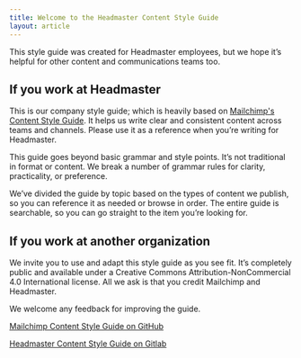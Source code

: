 ```yaml
---
title: Welcome to the Headmaster Content Style Guide
layout: article
---
```


This style guide was created for Headmaster employees, but we hope it’s helpful for other content and communications teams too.

## If you work at Headmaster

This is our company style guide; which is heavily based on [Mailchimp's Content Style Guide](https://styleguide.mailchimp.com). It helps us write clear and consistent content across teams and channels. Please use it as a reference when you’re writing for Headmaster.

This guide goes beyond basic grammar and style points. It’s not traditional in format or content. We break a number of grammar rules for clarity, practicality, or preference.

We’ve divided the guide by topic based on the types of content we publish, so you can reference it as needed or browse in order. The entire guide is searchable, so you can go straight to the item you’re looking for.

## If you work at another organization

We invite you to use and adapt this style guide as you see fit. It’s completely public and available under a Creative Commons Attribution-NonCommercial 4.0 International license. All we ask is that you credit Mailchimp and Headmaster.

We welcome any feedback for improving the guide.

[Mailchimp Content Style Guide on GitHub](https://github.com/mailchimp/content-style-guide)

[Headmaster Content Style Guide on Gitlab](https://gitlab.com/spell-book/docs/content-style-guide)
